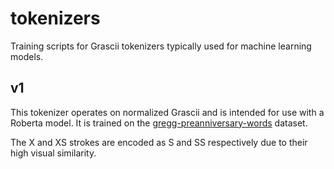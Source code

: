 # tokenizers

Training scripts for Grascii tokenizers typically used for machine learning
models.

## v1

This tokenizer operates on normalized Grascii and is intended for use with a
Roberta model. It is trained on the
[gregg-preanniversary-words](https://huggingface.co/datasets/grascii/gregg-preanniversary-words)
dataset.

The X and XS strokes are encoded as S and SS respectively due to their high
visual similarity.
